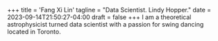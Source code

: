+++
title = 'Fang Xi Lin'
tagline = "Data Scientist. Lindy Hopper."
date = 2023-09-14T21:50:27-04:00
draft = false
+++
I am a theoretical astrophysicist turned data scientist with a passion for swing dancing located in Toronto.
